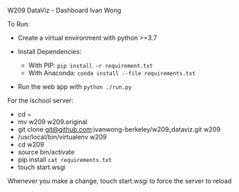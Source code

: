 W209 DataViz - Dashboard Ivan Wong

To Run:
- Create a virtual environment with python >=3.7
- Install Dependencies: 
  - With PIP: `pip install -r requirement.txt`
  - With Anaconda: `conda install --file requirements.txt`

- Run the web app with
  `python ./run.py`

For the ischool server:
- cd ~
- mv w209 w209.original
- git clone git@github.com:ivanwong-berkeley/w209_dataviz.git w209
- /usr/local/bin/virtualenv w209
- cd w209
- source bin/activate
- pip install `cat requirements.txt`
- touch start.wsgi

Whenever you make a change, touch start.wsgi to force the server to reload
